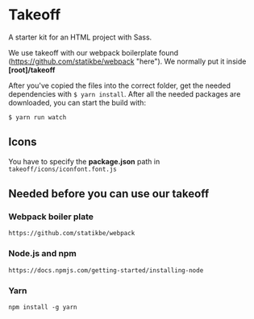 Takeoff
=======

A starter kit for an HTML project with Sass.

We use takeoff with our webpack boilerplate found (https://github.com/statikbe/webpack "here").
We normally put it inside **[root]/takeoff**

After you've copied the files into the correct folder, get the needed dependencies with `$ yarn install`. After all the needed packages are downloaded, you can start the build with:

```
$ yarn run watch
```

## Icons

You have to specify the **package.json** path in `takeoff/icons/iconfont.font.js`


## Needed before you can use our takeoff

### Webpack boiler plate

```
https://github.com/statikbe/webpack
```

### Node.js and npm
```
https://docs.npmjs.com/getting-started/installing-node
```

### Yarn
```
npm install -g yarn
```
